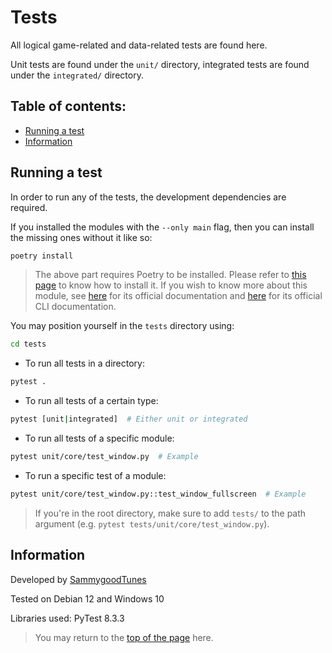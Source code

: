 # Tests

All logical game-related and data-related tests are found here.

Unit tests are found under the `unit/` directory, integrated tests are found under the `integrated/` directory.

## Table of contents:
- [Running a test](#running-a-test)
- [Information](#information)

## Running a test

In order to run any of the tests, the development dependencies are required.

If you installed the modules with the ```--only main``` flag, then you can install the missing ones without it like so:

```bash
poetry install
```

> The above part requires Poetry to be installed. Please refer to [this page](https://github.com/SammygoodTunes/Tile-Game?tab=readme-ov-file#setup)
> to know how to install it. If you wish to know more about this module, see [here](https://python-poetry.org/docs/) 
> for its official documentation and [here](https://python-poetry.org/docs/cli) for its official CLI documentation. 

You may position yourself in the `tests` directory using:

```bash
cd tests
```

- To run all tests in a directory:

```bash
pytest .
```

- To run all tests of a certain type:

```bash
pytest [unit|integrated]  # Either unit or integrated
```

- To run all tests of a specific module:

```bash
pytest unit/core/test_window.py  # Example
```

- To run a specific test of a module:

```bash
pytest unit/core/test_window.py::test_window_fullscreen  # Example
```

> If you're in the root directory, make sure to add `tests/` to the path argument (e.g. `pytest tests/unit/core/test_window.py`).

## Information

Developed by [SammygoodTunes](https://github.com/SammygoodTunes)

Tested on Debian 12 and Windows 10

Libraries used: PyTest 8.3.3

> You may return to the [top of  the page](#tests) here.
